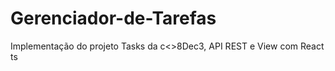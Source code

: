 # Gerenciador-de-Tarefas
Implementação do projeto Tasks da c&lt;>8Dec3, API REST e View com React ts
